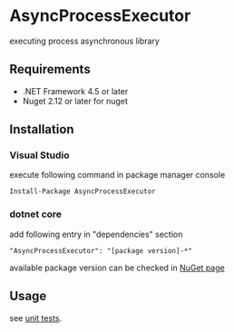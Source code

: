 # AsyncProcessExecutor

executing process asynchronous library

## Requirements

* .NET Framework 4.5 or later
* Nuget 2.12 or later for nuget

## Installation

### Visual Studio

execute following command in package manager console

```
Install-Package AsyncProcessExecutor
```

### dotnet core

add following entry in "dependencies" section

```
"AsyncProcessExecutor": "[package version]-*"
```
available package version can be checked in [NuGet page](https://www.nuget.org/packages/AsyncProcessExecutor/)

## Usage

see [unit tests](AsyncProcessExecutor.Test).
